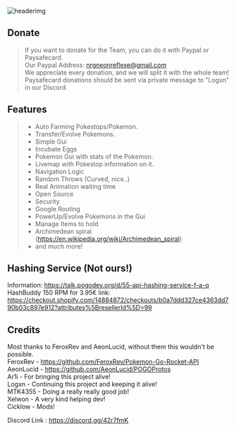 ![headerimg](http://i.imgur.com/tyoivkz.png)

Donate
------------
> If you want to donate for the Team, you can do it with Paypal or Paysafecard.<br>
> Our Paypal Address: nrgneonreflexe@gmail.com<br>
> We appreciate every donation, and we will split it with the whole team!<br>
> Paysafecard donations should be sent via private message to "Logxn" in our Discord.<br>

Features
-------------
> - Auto Farming Pokestops/Pokemon.
> - Transfer/Evolve Pokemons.
> - Simple Gui
> - Incubate Eggs
> - Pokemon Gui with stats of the Pokemon.
> - Livemap with Pokestop information on it.
> - Navigation Logic
> - Random Throws (Curved, nice..)
> - Real Animation waiting time
> - Open Source
> - Security
> - Google Routing
> - PowerUp/Evolve Pokemons in the Gui
> - Manage Items to hold
> - Archimedean spiral (https://en.wikipedia.org/wiki/Archimedean_spiral)
> - and much more!

Hashing Service (Not ours!)
-------------------
Information: https://talk.pogodev.org/d/55-api-hashing-service-f-a-q<br>
HashBuddy 150 RPM for 3.95€ link: https://checkout.shopify.com/14884872/checkouts/b0a7ddd327ce4363dd790b03c897e912?attributes%5BresellerId%5D=99

Credits
-------------------
Most thanks to FeroxRev and AeonLucid, without them this wouldn't be possible.<br>
FeroxRev - https://github.com/FeroxRev/Pokemon-Go-Rocket-API<br>
AeonLucid - https://github.com/AeonLucid/POGOProtos<br>
Ar1i - For bringing this project alive!<br>
Logxn - Continuing this project and keeping it alive!  <br>
MTK4355 - Doing a really really good job!<br>
Xelwon - A very kind helping dev! <br>
Cicklow - Mods!


Discord Link : https://discord.gg/42r7fmK<br>
